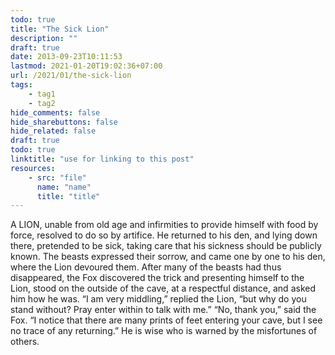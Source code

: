 ```yaml
---
todo: true
title: "The Sick Lion"
description: ""
draft: true
date: 2013-09-23T10:11:53
lastmod: 2021-01-20T19:02:36+07:00
url: /2021/01/the-sick-lion
tags:
    - tag1
    - tag2
hide_comments: false
hide_sharebuttons: false
hide_related: false
draft: true
todo: true
linktitle: "use for linking to this post"
resources:
    - src: "file"
      name: "name"
      title: "title"
---
```


A LION, unable from old age and infirmities to provide himself with food by force, resolved to do so by artifice. He returned to his den, and lying down there, pretended to be sick, taking care that his sickness should be publicly known. The beasts expressed their sorrow, and came one by one to his den, where the Lion devoured them. After many of the beasts had thus disappeared, the Fox discovered the trick and presenting himself to the Lion, stood on the outside of the cave, at a respectful distance, and asked him how he was. “I am very middling,” replied the Lion, “but why do you stand without? Pray enter within to talk with me.” “No, thank you,” said the Fox. “I notice that there are many prints of feet entering your cave, but I see no trace of any returning.”
He is wise who is warned by the misfortunes of others.
